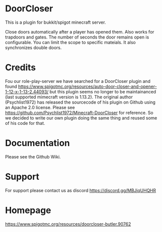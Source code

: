 # DoorCloser
This is a plugin for bukkit/spigot minecraft server. 

Close doors automatically after a player has opened them.
Also works for trapdoors and gates.
The number of seconds the door remains open is configurable.
You can limit the scope to specific mateials.
It also synchronizes double doors.

# Credits
Fou our role-play-server we have searched for a DoorCloser plugin and found 
https://www.spigotmc.org/resources/auto-door-closer-and-opener-1-12-x-1-13-2.44093/
but this plugin seems no longer to be maintainanced (last supported mimecraft version is 1.13.2).
The original author (Psychlist1972) has released the sourcecode of his plugin on Github using an Apache 2.0 license.
Please see https://github.com/Psychlist1972/Minecraft-DoorCloser for reference.
So we decided to write our own plugin doing the same thing and reused some of his code for that.

# Documentation
Please see the Github Wiki.

# Support
For support please contact us as discord https://discord.gg/MBJjqUHQHR

# Homepage
https://www.spigotmc.org/resources/doorcloser-butler.90762
